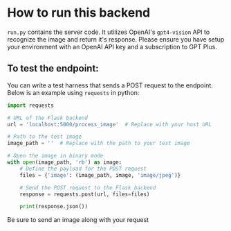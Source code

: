 # How to run this backend
`run.py` contains the server code. It utilizes OpenAI's `gpt4-vision` API to recognize the image and return it's response.
Please ensure you have setup your environment with an OpenAI API key and a subscription to GPT Plus.

## To test the endpoint:
You can write a test harness that sends a POST request to the endpoint. Below is an example using `requests` in python:
```python
import requests

# URL of the Flask backend
url = 'localhost:5000/process_image'  # Replace with your host URL

# Path to the test image
image_path = ''  # Replace with the path to your test image

# Open the image in binary mode
with open(image_path, 'rb') as image:
    # Define the payload for the POST request
    files = {'image': (image_path, image, 'image/jpeg')}

    # Send the POST request to the Flask backend
    response = requests.post(url, files=files)

    print(response.json())
```

Be sure to send an image along with your request


